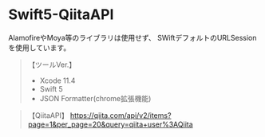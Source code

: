 # Swift5-QiitaAPI

AlamofireやMoya等のライブラリは使用せず、
SWiftデフォルトのURLSessionを使用しています。

> 【ツールVer.】
>- Xcode 11.4
>- Swift 5
>- JSON Formatter(chrome拡張機能)

> 【QiitaAPI】
https://qiita.com/api/v2/items?page=1&per_page=20&query=qiita+user%3AQiita

